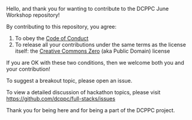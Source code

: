 Hello, and thank you for wanting to contribute to the DCPPC June Workshop repository!

By contributing to this repository, you agree:

1. To obey the [Code of Conduct](./CODE_OF_CONDUCT.md)
1. To release all your contributions under the same terms as the license itself: the [Creative Commons Zero](./LICENSE.md) (aka Public Domain) license

If you are OK with these two conditions, then we welcome both you and your contribution!

To suggest a breakout topic, please open an issue. 

To view a detailed discussion of hackathon topics, please visit https://github.com/dcppc/full-stacks/issues

Thank you for being here and for being a part of the DCPPC project.